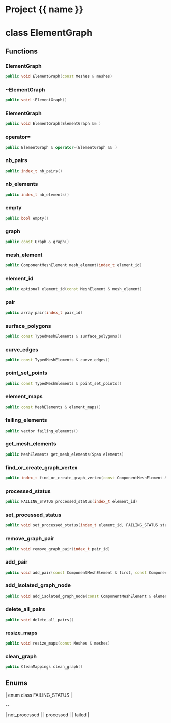 <script setup>
import {useRoute} from 'vitepress'
const {path} = useRoute()
const tokens = path.split('/')
const words = tokens[2].split('-');
for (let i = 0; i < words.length; i++) {
    words[i] = words[i].charAt(0).toUpperCase() + words[i].slice(1);
    words[i] = words[i].replace('geode', 'Geode')
}
const name = words.join('-');
</script>
# Project {{ name }}

# class ElementGraph


## Functions

### ElementGraph

```cpp
public void ElementGraph(const Meshes & meshes)
```


### ~ElementGraph

```cpp
public void ~ElementGraph()
```


### ElementGraph

```cpp
public void ElementGraph(ElementGraph && )
```


### operator=

```cpp
public ElementGraph & operator=(ElementGraph && )
```


### nb_pairs

```cpp
public index_t nb_pairs()
```


### nb_elements

```cpp
public index_t nb_elements()
```


### empty

```cpp
public bool empty()
```


### graph

```cpp
public const Graph & graph()
```


### mesh_element

```cpp
public ComponentMeshElement mesh_element(index_t element_id)
```


### element_id

```cpp
public optional element_id(const MeshElement & mesh_element)
```


### pair

```cpp
public array pair(index_t pair_id)
```


### surface_polygons

```cpp
public const TypedMeshElements & surface_polygons()
```


### curve_edges

```cpp
public const TypedMeshElements & curve_edges()
```


### point_set_points

```cpp
public const TypedMeshElements & point_set_points()
```


### element_maps

```cpp
public const MeshElements & element_maps()
```


### failing_elements

```cpp
public vector failing_elements()
```


### get_mesh_elements

```cpp
public MeshElements get_mesh_elements(Span elements)
```


### find_or_create_graph_vertex

```cpp
public index_t find_or_create_graph_vertex(const ComponentMeshElement & cme)
```


### processed_status

```cpp
public FAILING_STATUS processed_status(index_t element_id)
```


### set_processed_status

```cpp
public void set_processed_status(index_t element_id, FAILING_STATUS status)
```


### remove_graph_pair

```cpp
public void remove_graph_pair(index_t pair_id)
```


### add_pair

```cpp
public void add_pair(const ComponentMeshElement & first, const ComponentMeshElement & second)
```


### add_isolated_graph_node

```cpp
public void add_isolated_graph_node(const ComponentMeshElement & element)
```


### delete_all_pairs

```cpp
public void delete_all_pairs()
```


### resize_maps

```cpp
public void resize_maps(const Meshes & meshes)
```


### clean_graph

```cpp
public CleanMappings clean_graph()
```




## Enums

| enum class FAILING_STATUS |

--

| not_processed |
| processed |
| failed |





